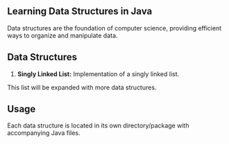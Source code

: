 ## Learning Data Structures in Java

Data structures are the foundation of computer science, providing efficient ways to organize and manipulate data.

## Data Structures

1. **Singly Linked List:** Implementation of a singly linked list.

This list will be expanded with more data structures.

## Usage

Each data structure is located in its own directory/package with accompanying Java files.
